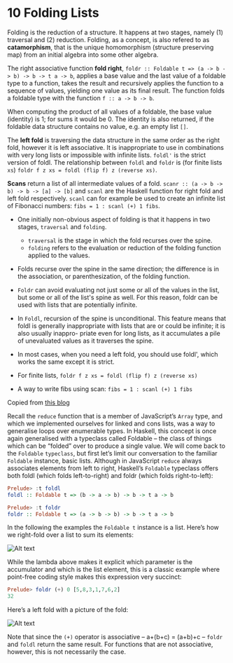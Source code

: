 # 10 Folding Lists
Folding is the reduction of a structure. It happens at two stages, namely (1) traversal and (2) reduction. Folding, as a concept, is also refered to as **catamorphism**, that is the unique homomorphism (structure preserving map) from an initial algebra into some other algebra.

The right associative function **fold right**, `foldr :: Foldable t => (a -> b -> b) -> b -> t a -> b`, applies a base value and the last value of a foldable type to a function, takes the result and recursively applies the function to a sequence of values, yielding one value as its final result. The function folds a foldable type with the function `f :: a -> b -> b`.

When computing the product of all values of a foldable, the base value (identity) is 1; for sums it would be 0. The identity is also returned, if the foldable data structure contains no value, e.g. an empty list `[]`.

The **left fold** is traversing the data structure in the same order as the right fold, however it is left associative. It is inappropriate to use in combinations with very long lists or impossible with infinite lists. `foldl'` is the strict version of foldl. The relationship between `foldl` and `foldr` is (for finite lists `xs`) `foldr f z xs = foldl (flip f) z (reverse xs)`.

**Scans** return a list of all intermediate values of a fold. `scanr :: (a -> b -> b) -> b -> [a] -> [b]` and `scanl` are the Haskell function for right fold and left fold respectively. `scanl` can for example be used to create an infinite list of Fibonacci numbers: `fibs = 1 : scanl (+) 1 fibs`.


-   One initially non-obvious aspect of folding is that it happens in two stages, `traversal` and `folding`.
    -   `traversal` is the stage in which the fold recurses over the spine.
    -   `folding` refers to the evaluation or reduction of the folding function applied to the values.
-   Folds recurse over the spine in the same direction; the difference is in the association, or parenthesization, of the folding function.

-   `Foldr` can avoid evaluating not just some or all of the values in the list, but some or all of the list's spine as well. For this reason, foldr can be used with lists that are potentially infinite.

-   In `Foldl`, recursion of the spine is unconditional. This feature means that foldl is generally inappropriate with lists that are or could be infinite; it is also usually inappro- priate even for long lists, as it accumulates a pile of unevaluated values as it traverses the spine.

-   In most cases, when you need a left fold, you should use foldl', which works the same except it is strict.

-   For finite lists, `foldr f z xs = foldl (flip f) z (reverse xs)`

-   A way to write fibs using scan: `fibs = 1 : scanl (+) 1 fibs`


Copied from [this blog](https://tgdwyer.github.io/haskell4/)


Recall the `reduce` function that is a member of JavaScript’s `Array` type, and which we implemented ourselves for linked and cons lists, was a way to generalise loops over enumerable types. In Haskell, this concept is once again generalised with a typeclass called Foldable – the class of things which can be “folded” over to produce a single value.
We will come back to the `Foldable` `typeclass`, but first let’s limit our conversation to the familiar `Foldable` instance, basic lists.
Although in JavaScript `reduce` always associates elements from left to right, Haskell’s `Foldable` typeclass offers both foldl (which folds left-to-right) and foldr (which folds right-to-left):

```haskell
Prelude> :t foldl
foldl :: Foldable t => (b -> a -> b) -> b -> t a -> b

Prelude> :t foldr
foldr :: Foldable t => (a -> b -> b) -> b -> t a -> b
```

In the following the examples the `Foldable t` instance is a list. Here’s how we right-fold over a list to sum its elements:


![Alt text](https://tgdwyer.github.io/assets/images/chapterImages/haskell4/rightFold.png)


While the lambda above makes it explicit which parameter is the accumulator and which is the list element, this is a classic example where point-free coding style makes this expression very succinct:

```haskell
Prelude> foldr (+) 0 [5,8,3,1,7,6,2]
32
```

Here’s a left fold with a picture of the fold:

![Alt text](https://tgdwyer.github.io/assets/images/chapterImages/haskell4/leftFold.png)


Note that since the `(+)` operator is associative – a+(b+c) = (a+b)+c – `foldr` and `foldl` return the same result. For functions that are not associative, however, this is not necessarily the case.